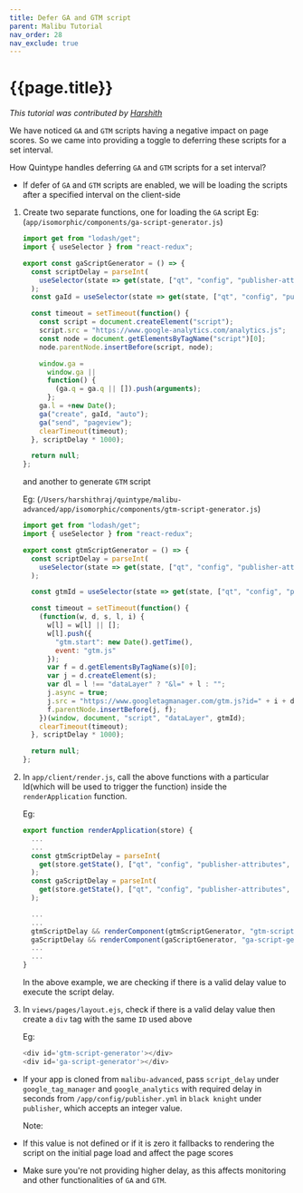 ```yaml
---
title: Defer GA and GTM script
parent: Malibu Tutorial
nav_order: 28
nav_exclude: true
---
```


# {{page.title}}

_This tutorial was contributed by [Harshith](https://www.linkedin.com/in/harshith-raj-092ba4176)_

We have noticed `GA` and `GTM` scripts having a negative impact on page scores. So we came into providing a toggle to deferring these scripts for a set interval. 

How Quintype handles deferring `GA` and `GTM` scripts for a set interval?

- If defer of `GA` and `GTM` scripts are enabled, we will be loading the scripts after a specified interval on the client-side

1. Create two separate functions, one for loading the `GA` script
Eg: (`app/isomorphic/components/ga-script-generator.js`)

    ```javascript
    import get from "lodash/get";
    import { useSelector } from "react-redux";

    export const gaScriptGenerator = () => {
      const scriptDelay = parseInt(
        useSelector(state => get(state, ["qt", "config", "publisher-attributes", "google_analytics", "script_delay"]))
      );
      const gaId = useSelector(state => get(state, ["qt", "config", "publisher-attributes", "google_analytics", "id"]));

      const timeout = setTimeout(function() {
        const script = document.createElement("script");
        script.src = "https://www.google-analytics.com/analytics.js";
        const node = document.getElementsByTagName("script")[0];
        node.parentNode.insertBefore(script, node);

        window.ga =
          window.ga ||
          function() {
            (ga.q = ga.q || []).push(arguments);
          };
        ga.l = +new Date();
        ga("create", gaId, "auto");
        ga("send", "pageview");
        clearTimeout(timeout);
      }, scriptDelay * 1000);

      return null;
    };
    ```

    and another to generate `GTM` script

    Eg: (`/Users/harshithraj/quintype/malibu-advanced/app/isomorphic/components/gtm-script-generator.js`)

    ```javascript
    import get from "lodash/get";
    import { useSelector } from "react-redux";

    export const gtmScriptGenerator = () => {
      const scriptDelay = parseInt(
        useSelector(state => get(state, ["qt", "config", "publisher-attributes", "google_tag_manager", "script_delay"]))
      );

      const gtmId = useSelector(state => get(state, ["qt", "config", "publisher-attributes", "google_tag_manager", "id"]));

      const timeout = setTimeout(function() {
        (function(w, d, s, l, i) {
          w[l] = w[l] || [];
          w[l].push({
            "gtm.start": new Date().getTime(),
            event: "gtm.js"
          });
          var f = d.getElementsByTagName(s)[0];
          var j = d.createElement(s);
          var dl = l !== "dataLayer" ? "&l=" + l : "";
          j.async = true;
          j.src = "https://www.googletagmanager.com/gtm.js?id=" + i + dl;
          f.parentNode.insertBefore(j, f);
        })(window, document, "script", "dataLayer", gtmId);
        clearTimeout(timeout);
      }, scriptDelay * 1000);

      return null;
    };
    ```
2. In `app/client/render.js`, call the above functions with a particular Id(which will be used to trigger the function) inside the `renderApplication` function.

    Eg:

    ```javascript
    export function renderApplication(store) {
      ...
      ...
      const gtmScriptDelay = parseInt(
        get(store.getState(), ["qt", "config", "publisher-attributes", "google_tag_manager", "script_delay"])
      );
      const gaScriptDelay = parseInt(
        get(store.getState(), ["qt", "config", "publisher-attributes", "google_analytics", "script_delay"])
      );

      ...
      ...
      gtmScriptDelay && renderComponent(gtmScriptGenerator, "gtm-script-generator", store);
      gaScriptDelay && renderComponent(gaScriptGenerator, "ga-script-generator", store);
      ...
      ...
    }
    ```
    In the above example, we are checking if there is a valid delay value to execute the script delay.

3. In `views/pages/layout.ejs`, check if there is a valid delay value then create a `div` tag with the same `ID` used above

    Eg:
    ```javascript
    <div id='gtm-script-generator'></div>
    <div id='ga-script-generator'></div>
    ```
- If your app is cloned from `malibu-advanced`, pass `script_delay` under `google_tag_manager` and `google_analytics` with required delay in seconds from `/app/config/publisher.yml` in `black knight` under `publisher`, which accepts an integer value.

  Note:
- If this value is not defined or if it is zero it fallbacks to rendering the script on the initial page load and affect the page scores
- Make sure you're not providing higher delay, as this affects monitoring and other functionalities of `GA` and `GTM`.
